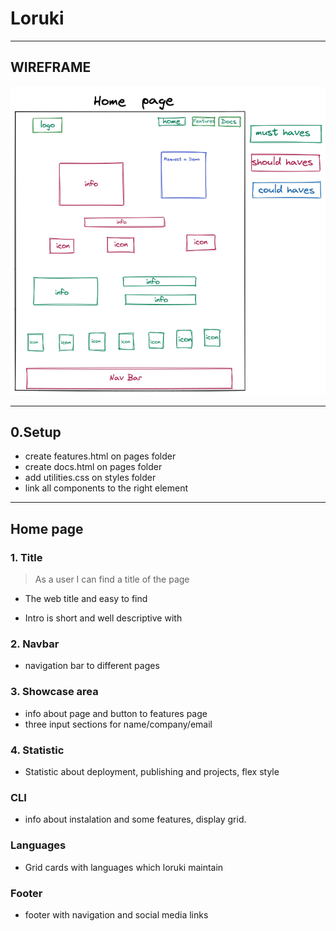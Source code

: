 # Loruki

---

## WIREFRAME

![design](../public/design.home.excalidraw.png)

---

## 0.Setup

- create features.html on pages folder
- create docs.html on pages folder
- add utilities.css on styles folder
- link all components to the right element

---

## Home page

### 1. Title

 > As a user I can find a title of the page

- The web title and easy to find

- Intro is short and well descriptive with

### 2. Navbar

- navigation bar to different pages

### 3. Showcase area

- info about page and button to features page
- three input sections for name/company/email

### 4. Statistic

- Statistic about deployment, publishing and projects, flex style

### CLI

- info about instalation and some features, display grid.

### Languages

- Grid cards with languages which loruki maintain

### Footer

- footer with navigation and social media links
